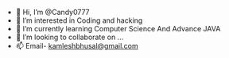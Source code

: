 - 👋 Hi, I’m @Candy0777
- 👀 I’m interested in Coding and hacking
- 🌱 I’m currently learning Computer Science And Advance JAVA
- 💞️ I’m looking to collaborate on ...
- 📫 Email- kamleshbhusal@gmail.com

<!---
Candy0777/Candy0777 is a ✨ special ✨ repository because its `README.md` (this file) appears on your GitHub profile.
You can click the Preview link to take a look at your changes.
--->

